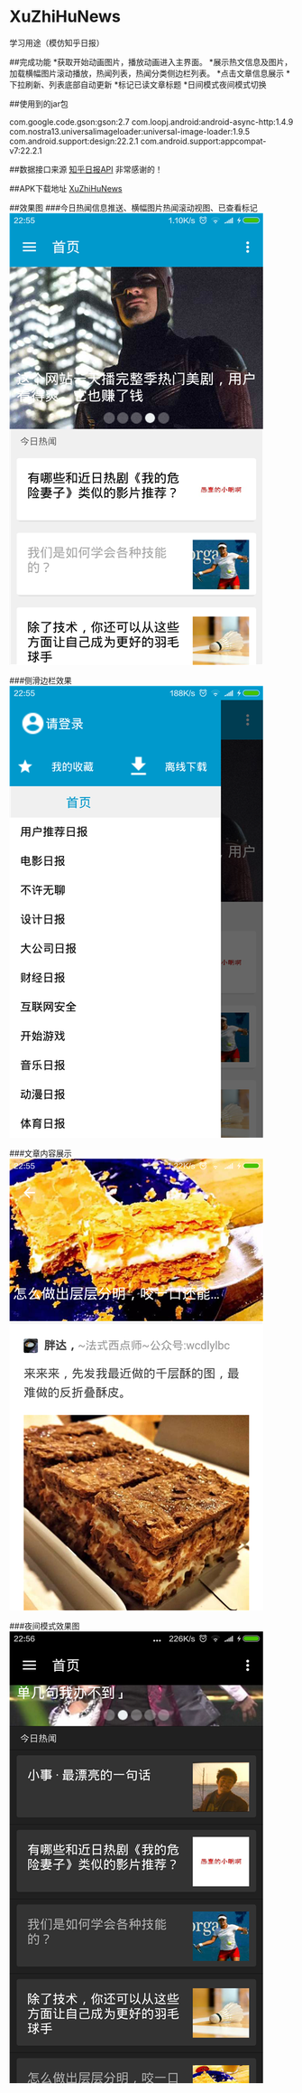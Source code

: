 # XuZhiHuNews
学习用途（模仿知乎日报）



##完成功能
  *获取开始动画图片，播放动画进入主界面。
  *展示热文信息及图片，加载横幅图片滚动播放，热闻列表，热闻分类侧边栏列表。
  *点击文章信息展示
  *下拉刷新、列表底部自动更新
  *标记已读文章标题
  *日间模式夜间模式切换


  
##使用到的jar包

   com.google.code.gson:gson:2.7
   com.loopj.android:android-async-http:1.4.9
   com.nostra13.universalimageloader:universal-image-loader:1.9.5
   com.android.support:design:22.2.1
   com.android.support:appcompat-v7:22.2.1
  

##数据接口来源
  [知乎日报API](https://github.com/iKrelve/KuaiHu/blob/master/%E7%9F%A5%E4%B9%8E%E6%97%A5%E6%8A%A5API.md)
  非常感谢的！
  
##APK下载地址
  [XuZhiHuNews](http://pan.baidu.com/s/1qX7J50K)
  
##效果图
  ###今日热闻信息推送、横幅图片热闻滚动视图、已查看标记
  ![image](https://github.com/xu-ligu/XuZhiHuNews/raw/master/Banner.png)

  
  ###侧滑边栏效果
  ![image](https://github.com/xu-ligu/XuZhiHuNews/raw/master/menu.png)
  
  ###文章内容展示
  ![image](https://github.com/xu-ligu/XuZhiHuNews/raw/master/late.png)
  
  ###夜间模式效果图
  ![image](https://github.com/xu-ligu/XuZhiHuNews/raw/master/dark.png)
  

